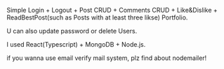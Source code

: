 Simple Login + Logout + Post CRUD + Comments CRUD + Like&Dislike + ReadBestPost(such as Posts with at least three likse) Portfolio.

U can also update password or delete Users.

I used React(Typescript) + MongoDB + Node.js.

if you wanna use email verify mail system, plz find about nodemailer!
